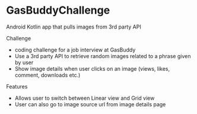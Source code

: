 # GasBuddyChallenge
Android Kotlin app that pulls images from 3rd party API

Challenge
- coding challenge for a job interview at GasBuddy
- Use a 3rd party API to retrieve random images related to a phrase given by user
- Show image details when user clicks on an image (views, likes, comment, downloads etc.)

Features
- Allows user to switch between Linear view and Grid view
- User can also go to image source url from image details page
